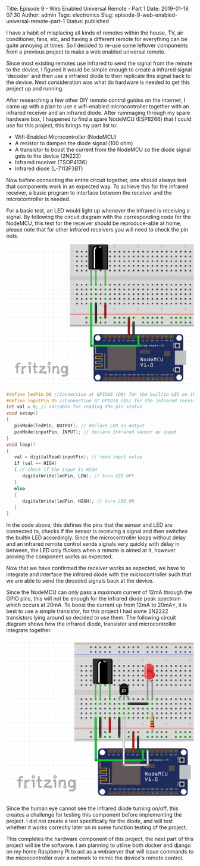 Title: Episode 9 - Web Enabled Universal Remote - Part 1
Date: 2019-01-18 07:30
Author: admin
Tags: electronics
Slug: episode-9-web-enabled-universal-remote-part-1
Status: published

I have a habit of misplacing all kinds of remotes within the house, TV, air conditioner, fans, etc, and having a different remote for everything can be quite annoying at times. So I decided to re-use some leftover components from a previous project to make a web enabled universal remote.

Since most existing remotes use infrared to send the signal from the remote to the device, I figured it would be simple enough to create a infrared signal 'decoder' and then use a infrared diode to then replicate this signal back to the device. Next consideration was what do hardware is needed to get this project up and running.

After researching a few other DIY remote control guides on the internet, I came up with a plan to use a wifi-enabled microcontroller together with an infrared receiver and an infrared diode. After rummaging through my spare hardware box, I happened to find a spare NodeMCU (ESP8266) that I could use for this project, this brings my part list to:

-   Wifi-Enabled Microcontroller (NodeMCU)
-   A resistor to dampen the diode signal (100 ohm)
-   A transistor to boost the current from the NodeMCU so the diode signal gets to the device (2N222)
-   Infrared receiver (TSOP4136)
-   Infrared diode (L-7113F3BT)

Now before connecting the entire circuit together, one should always test that components work in an expected way. To achieve this for the infrared receiver, a basic program to interface between the receiver and the microcontroller is needed.

For a basic test, an LED would light up whenever the infrared is receiving a signal. By following the circuit diagram with the corresponding code for the NodeMCU, this test for the receiver should be reproduce-able at home, please note that for other infrared receivers you will need to check the pin outs.<!-- /wp:paragraph -->

<!-- wp:image {"id":108} -->

![](../img/episode-9-web-enabled-universal-remote-part-1/Fritzing_FEKX395tbZ.png)

``` c
#define ledPin D0 //Connection at GPIO16 (D0) for the builtin LED on the NodeMCU board
#define inputPin D5 //Connection at GPIO14 (D5) for the infrared receiver
int val = 0; // variable for reading the pin status 
void setup() 
{ 
   pinMode(ledPin, OUTPUT); // declare LED as output 
   pinMode(inputPin, INPUT); // declare Infrared sensor as input
} 
void loop()
{ 
   val = digitalRead(inputPin); // read input value 
   if (val == HIGH)
   { // check if the input is HIGH
      digitalWrite(ledPin, LOW); // turn LED OFF   
   } 
   else 
   { 
      digitalWrite(ledPin, HIGH); // turn LED ON 
   }
}
```

In the code above, this defines the pins that the sensor and LED are connected to, checks if the sensor is receiving a signal and then switches the builtin LED accordingly. Since the microcontroller loops without delay and an infrared remote control sends signals very quickly with delay in between, the LED only flickers when a remote is aimed at it, however proving the component works as expected.

Now that we have confirmed the receiver works as expected, we have to integrate and interface the infrared diode with the microcontroller such that we are able to send the decoded signals back at the device.

Since the NodeMCU can only pass a maximum current of 12mA through the GPIO pins, this will not be enough for the infrared diode peak spectrum which occurs at 20mA. To boost the current up from 12mA to 20mA+, it is best to use a simple transistor, for this project I had some 2N2222 transistors lying around so decided to use them. The following circuit diagram shows how the infrared diode, transistor and microcontroller integrate together.

![](..\img\episode-9-web-enabled-universal-remote-part-1\Fritzing_LqJjWJppSm.png)

Since the human eye cannot see the infrared diode turning on/off, this creates a challenge for testing this component before implementing the project. I did not create a test specifically for the diode, and will test whether it works correctly later on in some function testing of the project.

This completes the hardware component of this project, the next part of this project will be the software. I am planning to utilise both docker and django on my home Raspberry Pi to act as a webserver that will issue commands to the microcontroller over a network to mimic the device's remote control.
